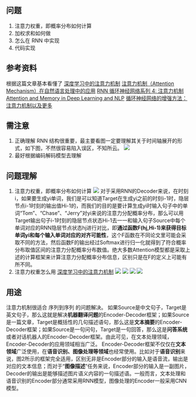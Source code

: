 ## 问题
1. 注意力权重，即概率分布如何计算
2. 加权求和如何做
3. 怎么在 RNN 中实现
4. 代码实现
## 参考资料
根据这篇文章基本看懂了
[深度学习中的注意力机制](https://blog.csdn.net/qq_40027052/article/details/78421155)
[注意力机制（Attention Mechanism）在自然语言处理中的应用](https://www.cnblogs.com/robert-dlut/p/5952032.html)
[RNN 循环神经网络系列 4: 注意力机制](https://juejin.im/post/59f72f61f265da432002871c)
[Attention and Memory in Deep Learning and NLP](http://www.wildml.com/2016/01/attention-and-memory-in-deep-learning-and-nlp/)
[循环神经网络的增强方法：注意力机制以及更多](https://www.leiphone.com/news/201809/HhYrxL5WvkbPWTPd.html)
## 需注意
1. 正确理解 RNN 结构很重要，最主要看图一定要理解其关于时间轴展开的形式，如下图，不然很容易陷入误区，不知所云。
![](./_image/2018-10-24-07-53-32.jpg?r=44)
2. 最好根据编码解码模型去理解
## 问题理解
1. 注意力权重，即概率分布如何计算
![](./_image/2018-10-24-07-54-43.jpg?r=66)
对于采用RNN的Decoder来说，在时刻i，如果要生成yi单词，我们是可以知道Target在生成yi之前的时刻i-1时，隐层节点i-1时刻的输出值Hi-1的，而我们的目的是要计算生成yi时输入句子中的单词“Tom”、“Chase”、“Jerry”对yi来说的注意力分配概率分布，那么可以用Target输出句子i-1时刻的隐层节点状态Hi-1去一一和输入句子Source中每个单词对应的RNN隐层节点状态hj进行对比，即**通过函数F(hj,Hi-1)来获得目标单词yi和每个输入单词对应的对齐可能性**，这个F函数在不同论文里可能会采取不同的方法，然后函数F的输出经过Softmax进行归一化就得到了符合概率分布取值区间的注意力分配概率分布数值。绝大多数Attention模型都是采取上述的计算框架来计算注意力分配概率分布信息，区别只是在F的定义上可能有所不同。
2. 注意力权重怎么用
[深度学习中的注意力机制](https://blog.csdn.net/qq_40027052/article/details/78421155)
![](./_image/2018-10-24-08-01-00.jpg)
![](./_image/2018-10-24-08-01-11.jpg?r=87)
![](./_image/2018-10-24-08-01-21.jpg)
![](./_image/2018-10-24-07-59-52.jpg?r=72)
## 用途
注意力机制很适合 序列到序列 的问题解决。
如果Source是中文句子，Target是英文句子，那么这就是解决**机器翻译问题**的Encoder-Decoder框架；如果Source是一篇文章，Target是概括性的几句描述语句，那么这是**文本摘要**的Encoder-Decoder框架；如果Source是一句问句，Target是一句回答，那么这是**问答系统**或者对话机器人的Encoder-Decoder框架。由此可见，在文本处理领域，Encoder-Decoder的应用领域相当广泛。
Encoder-Decoder框架不仅仅在**文本领域**广泛使用，在**语音识别、图像处理等领域**也经常使用。比如对于**语音识别**来说，图2所示的框架完全适用，区别无非是Encoder部分的输入是语音流，输出是对应的文本信息；而对于“**图像描述**”任务来说，Encoder部分的输入是一副图片，Decoder的输出是能够描述图片语义内容的一句描述语。一般而言，文本处理和语音识别的Encoder部分通常采用RNN模型，图像处理的Encoder一般采用CNN模型。
